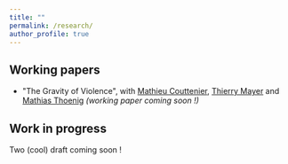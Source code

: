 ```yaml
---
title: ""
permalink: /research/
author_profile: true
---
```



Working papers
--------------

- "The Gravity of Violence", with [Mathieu Couttenier](), [Thierry Mayer]() and [Mathias Thoenig]() _(working paper coming soon !)_


Work in progress
--------------

Two (cool) draft coming soon !
